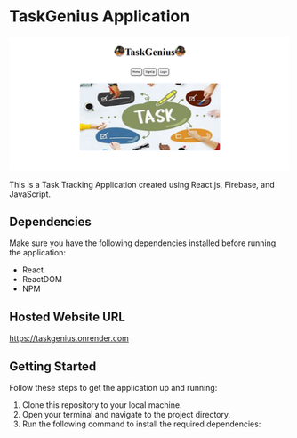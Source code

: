 # TaskGenius Application

![Task Tracking Application](./taskimage.png)

This is a Task Tracking Application created using React.js, Firebase, and JavaScript.

## Dependencies

Make sure you have the following dependencies installed before running the application:

- React
- ReactDOM
- NPM

## Hosted Website URL
https://taskgenius.onrender.com

## Getting Started

Follow these steps to get the application up and running:

1. Clone this repository to your local machine.
2. Open your terminal and navigate to the project directory.
3. Run the following command to install the required dependencies:
